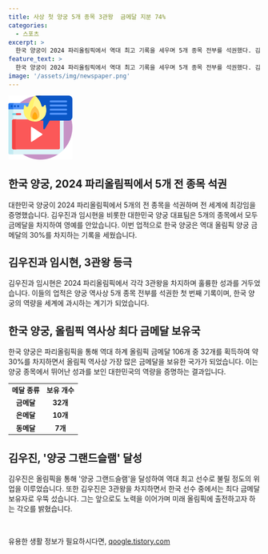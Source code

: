 ```yaml
---
title: 사상 첫 양궁 5개 종목 3관왕  금메달 지분 74%
categories:
  - 스포츠
excerpt: >
  한국 양궁이 2024 파리올림픽에서 역대 최고 기록을 세우며 5개 종목 전부를 석권했다. 김우진과 임시현이 각각 3관왕을 차지하며 7개의 금메달을 획득했고, 총 메달 수는 28개로 나란히 3관왕에 오른 것으로 알려졌다. 이로써 한국 양궁은 올림픽 역사상 처음으로 모든 종목에서 최고 성적을 거뒀다. 또한 김우진은 양궁 그랜드슬램을 달성하며 최다 금메달 보유자가 될 뿐만 아니라, 올림픽 기간 동안 3개의 금메달을 추가로 획득했다.
feature_text: >
  한국 양궁이 2024 파리올림픽에서 역대 최고 기록을 세우며 5개 종목 전부를 석권했다. 김우진과 임시현이 각각 3관왕을 차지하며 7개의 금메달을 획득했고, 총 메달 수는 28개로 나란히 3관왕에 오른 것으로 알려졌다. 이로써 한국 양궁은 올림픽 역사상 처음으로 모든 종목에서 최고 성적을 거뒀다. 또한 김우진은 양궁 그랜드슬램을 달성하며 최다 금메달 보유자가 될 뿐만 아니라, 올림픽 기간 동안 3개의 금메달을 추가로 획득했다.
image: '/assets/img/newspaper.png'
---
```


<p><img src="/assets/img/news.png" alt="rentncar 속보" /></p>

<h2 data-ke-size="size26">한국 양궁, 2024 파리올림픽에서 5개 전 종목 석권</h2>

<p data-ke-size="size16">대한민국 양궁이 2024 파리올림픽에서 5개의 전 종목을 석권하며 전 세계에 최강임을 증명했습니다. 김우진과 임시현을 비롯한 대한민국 양궁 대표팀은 5개의 종목에서 모두 금메달을 차지하여 영예를 안았습니다. 이번 업적으로 한국 양궁은 역대 올림픽 양궁 금메달의 30%를 차지하는 기록을 세웠습니다.</p>

<h2 data-ke-size="size26">김우진과 임시현, 3관왕 등극</h2>

<p data-ke-size="size16">김우진과 임시현은 2024 파리올림픽에서 각각 3관왕을 차지하며 훌륭한 성과를 거두었습니다. 이들의 업적은 양궁 역사상 5개 종목 전부를 석권한 첫 번째 기록이며, 한국 양궁의 역량을 세계에 과시하는 계기가 되었습니다.</p>

<h2 data-ke-size="size26">한국 양궁, 올림픽 역사상 최다 금메달 보유국</h2>

<p data-ke-size="size16">한국 양궁은 파리올림픽을 통해 역대 하계 올림픽 금메달 106개 중 32개를 획득하여 약 30%를 차지하면서 올림픽 역사상 가장 많은 금메달을 보유한 국가가 되었습니다. 이는 양궁 종목에서 뛰어난 성과를 보인 대한민국의 역량을 증명하는 결과입니다.</p>

<table>
  <tr>
    <td style="text-align: center; height: 17px;"><b>메달 종류</b></td>
    <td style="text-align: center; height: 17px;"><b>보유 개수</b></td>
  </tr>
  <tr>
    <td style="text-align: center; height: 17px;"><b>금메달</b></td>
    <td style="text-align: center; height: 17px;"><b>32개</b></td>
  </tr>
  <tr>
    <td style="text-align: center; height: 17px;"><b>은메달</b></td>
    <td style="text-align: center; height: 17px;"><b>10개</b></td>
  </tr>
  <tr>
    <td style="text-align: center; height: 17px;"><b>동메달</b></td>
    <td style="text-align: center; height: 17px;"><b>7개</b></td>
  </tr>
</table>

<h2 data-ke-size="size26">김우진, '양궁 그랜드슬램' 달성</h2>

<p data-ke-size="size16">김우진은 올림픽을 통해 '양궁 그랜드슬램'을 달성하여 역대 최고 선수로 불릴 정도의 위업을 이루었습니다. 또한 김우진은 3관왕을 차지하면서 한국 선수 중에서는 최다 금메달 보유자로 우뚝 섰습니다. 그는 앞으로도 노력을 이어가며 미래 올림픽에 출전하고자 하는 각오를 밝혔습니다.</p>

<p data-ke-size="size16">&nbsp;</p>
유용한 생활 정보가 필요하시다면, <a href="https://qoogle.tistory.com" rel="dofollow">qoogle.tistory.com</a>


